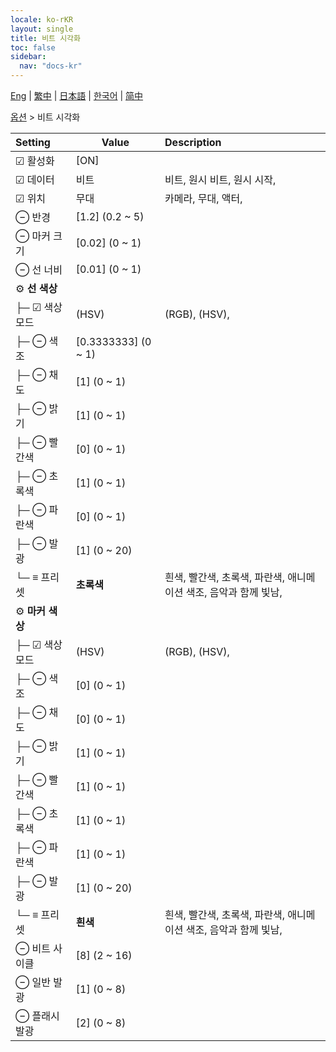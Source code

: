 ```yaml
---
locale: ko-rKR
layout: single
title: 비트 시각화
toc: false
sidebar:
  nav: "docs-kr"
---
```

[Eng](/dancexr/menu/2025.4/stage/beats_visualizer) | [繁中](/tw/dancexr/menu/2025.4/stage/beats_visualizer) | [日本語](/jp/dancexr/menu/2025.4/stage/beats_visualizer) | [한국어](/kr/dancexr/menu/2025.4/stage/beats_visualizer) | [简中](/zh/dancexr/menu/2025.4/stage/beats_visualizer)

[옵션](../menu#옵션) > 비트 시각화



| Setting | Value | Description |
| :--- | --- | :--- |
|  ☑ 활성화| [ON] | 
| ☑ 데이터| 비트 | 비트, 원시 비트, 원시 시작, 
| ☑ 위치| 무대 | 카메라, 무대, 액터, 
|  ⊖ 반경| [1.2] (0.2 ~ 5) | 
|  ⊖ 마커 크기| [0.02] (0 ~ 1) | 
|  ⊖ 선 너비| [0.01] (0 ~ 1) | 
|  ⚙️ **선 색상**| | 
| ├─ ☑ 색상 모드| (HSV) | (RGB), (HSV), 
| ├─ ⊖ 색조| [0.3333333] (0 ~ 1) | 
| ├─ ⊖ 채도| [1] (0 ~ 1) | 
| ├─ ⊖ 밝기| [1] (0 ~ 1) | 
| ├─ ⊖ 빨간색| [0] (0 ~ 1) | 
| ├─ ⊖ 초록색| [1] (0 ~ 1) | 
| ├─ ⊖ 파란색| [0] (0 ~ 1) | 
| ├─ ⊖ 발광| [1] (0 ~ 20) | 
| └─ ≡ 프리셋| **초록색** | 흰색, 빨간색, 초록색, 파란색, 애니메이션 색조, 음악과 함께 빛남,  |
|  ⚙️ **마커 색상**| | 
| ├─ ☑ 색상 모드| (HSV) | (RGB), (HSV), 
| ├─ ⊖ 색조| [0] (0 ~ 1) | 
| ├─ ⊖ 채도| [0] (0 ~ 1) | 
| ├─ ⊖ 밝기| [1] (0 ~ 1) | 
| ├─ ⊖ 빨간색| [1] (0 ~ 1) | 
| ├─ ⊖ 초록색| [1] (0 ~ 1) | 
| ├─ ⊖ 파란색| [1] (0 ~ 1) | 
| ├─ ⊖ 발광| [1] (0 ~ 20) | 
| └─ ≡ 프리셋| **흰색** | 흰색, 빨간색, 초록색, 파란색, 애니메이션 색조, 음악과 함께 빛남,  |
|  ⊖ 비트 사이클| [8] (2 ~ 16) | 
|  ⊖ 일반 발광| [1] (0 ~ 8) | 
|  ⊖ 플래시 발광| [2] (0 ~ 8) | 
